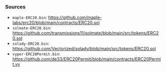 ### Sources


- `maple-ERC20.bin`: https://github.com/maple-labs/erc20/blob/main/contracts/ERC20.sol
- `solmate-ERC20.bin`: https://github.com/transmissions11/solmate/blob/main/src/tokens/ERC20.sol
- `solady-ERC20.bin`: https://github.com/Vectorized/solady/blob/main/src/tokens/ERC20.sol
- `vyper-ERC20Permit.bin`: https://github.com/de33/ERC20Permit/blob/main/contracts/ERC20Permit.vy
